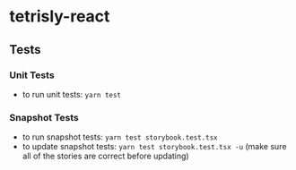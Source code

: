 # tetrisly-react

## Tests

### Unit Tests
- to run unit tests: `yarn test`

### Snapshot Tests
- to run snapshot tests: `yarn test storybook.test.tsx`
- to update snapshot tests: `yarn test storybook.test.tsx -u` (make sure all of the stories are correct before updating)
